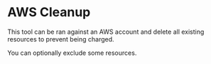 # AWS Cleanup

This tool can be ran against an AWS account and delete all existing resources to prevent being charged.

You can optionally exclude some resources.

